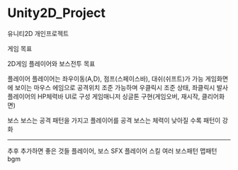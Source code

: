 # Unity2D_Project
유니티2D 개인프로젝트

게임 목표

2D게임
플레이어와 보스전투 목표

플레이어 
플레이어는 좌우이동(A,D), 점프(스페이스바), 대쉬(쉬프트)가 가능
게임화면에 보이는 마우스 에임으로 공격위치 조준 가능하며 우클릭시 조준 상태, 좌클릭시 발사
플레이어의 HP체력바 UI로 구성
게임매니저 싱글톤 구현(게임오버, 재시작, 클리어화면)

보스 
보스는 공격 패턴을 가지고 플레이어를 공격
보스는 체력이 낮아질 수록 패턴이 강화

--------------------------------
추후 추가하면 좋은 것들
플레이어, 보스 SFX
플레이어 스킬
여러 보스패턴
맵패턴
bgm